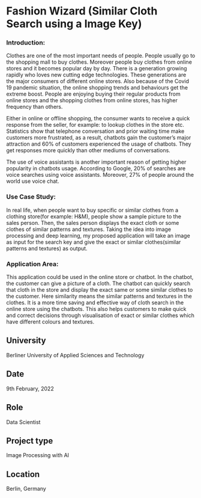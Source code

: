 # Fashion Wizard (Similar Cloth Search using a Image Key) #
### Introduction: ###
Clothes are one of the most important needs of people. People usually go to the shopping mall to buy clothes. Moreover people buy clothes from online stores and it becomes popular day by day. There is a generation growing rapidly who loves new cutting edge technologies. These generations are the major consumers of different online stores. Also because of the Covid 19 pandemic situation, the online shopping trends and behaviours get the extreme boost. People are enjoying buying their regular products from online stores and the shopping clothes from online stores, has higher frequency than others.

Either in online or offline shopping, the consumer wants to receive a quick response from the seller, for example: to lookup clothes in the store etc. Statistics show that telephone conversation and prior waiting time make customers more frustrated, as a result, chatbots gain the customer’s major attraction and 60% of customers experienced the usage of chatbots. They get responses more quickly than other mediums of conversations.

The use of voice assistants is another important reason of getting higher popularity in chatbots usage. According to Google, 20% of searches are voice searches using voice assistants. Moreover, 27% of people around the world use voice chat.

### Use Case Study: ###
In real life, when people want to buy specific or similar clothes from a clothing store(for example: H&M), people show a sample picture to the sales person. Then, the sales person displays the exact cloth or some clothes of similar patterns and textures. Taking the idea into image processing and deep learning, my proposed application will take an image as input for the search key and give the exact or similar clothes(similar patterns and textures) as output.

### Application Area: ###
This application could be used in the online store or chatbot. In the chatbot, the customer can give a picture of a cloth. The chatbot can quickly search that cloth in the store and display the exact same or some similar clothes to the customer. Here similarity means the similar patterns and textures in the clothes. It is a more time saving and effective way of cloth search in the online store using the chatbots. This also helps customers to make quick and correct decisions through visualisation of exact or similar clothes which have different colours and textures.

## University ## 
Berliner University of Applied Sciences and Technology

## Date ##
9th February, 2022

## Role ##
Data Scientist

## Project type ##
Image Processing with AI

## Location ##
Berlin, Germany

